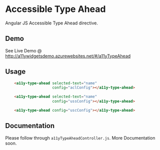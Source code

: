 # Accessible Type Ahead

Angular JS Accessible Type Ahead directive.

## Demo
See Live Demo @ <a href="http://a11ywidgetsdemo.azurewebsites.net/#/a11yTypeAhead">http://a11ywidgetsdemo.azurewebsites.net/#/a11yTypeAhead</a>

## Usage
```html
    <a11y-type-ahead selected-text="name"
                     config="aclConfig"></a11y-type-ahead>

    <a11y-type-ahead selected-text="name"
                     config="ussConfig"></a11y-type-ahead>

    <a11y-type-ahead config="uscConfig"></a11y-type-ahead>
```

## Documentation
Please follow through `a11yTypeAheadController.js`.
More Documentation soon.
